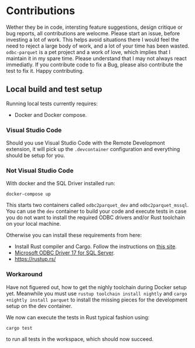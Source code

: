 # Contributions

Wether they be in code, intersting feature suggestions, design critique or bug reports, all contributions are welocme. Please start an issue, before investing a lot of work. This helps avoid situations there I would feel the need to reject a large body of work, and a lot of your time has been wasted. `odbc-parquet` is a pet project and a work of love, which implies that I maintain it in my spare time. Please understand that I may not always react immediatly. If you contribute code to fix a Bug, please also contribute the test to fix it. Happy contributing.

## Local build and test setup

Running local tests currently requires:

* Docker and Docker compose.

### Visual Studio Code

Should you use Visual Studio Code with the Remote Developmont extension, it will pick up the `.devcontainer` configuration and everything should be setup for you.

### Not Visual Studio Code

With docker and the SQL Driver installed run:

```shell
docker-compose up
```

This starts two containers called `odbc2parquet_dev` and `odbc2parquet_mssql`. You can use the `dev` container to build your code and execute tests in case you do not want to install the required ODBC drivers and/or Rust toolchain on your local machine.

Otherwise you can install these requirements from here:

* Install Rust compiler and Cargo. Follow the instructions on [this site](https://www.rust-lang.org/en-US/install.html).
* [Microsoft ODBC Driver 17 for SQL Server](https://docs.microsoft.com/en-us/sql/connect/odbc/download-odbc-driver-for-sql-server?view=sql-server-ver15).
* <https://rustup.rs/>

### Workaround

Have not figuered out, how to get the nighly toolchain during Docker setup yet. Meanwhile you must use `rustup toolchain install nightly` and `cargo +nightly install parquet` to install the missing pieces for the development setup on the dev container.


We now can execute the tests in Rust typical fashion using:

```
cargo test
```

to run all tests in the workspace, which should now succeed.
